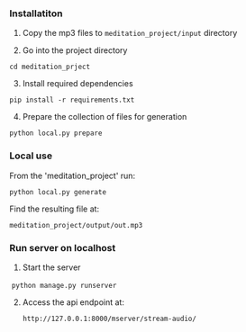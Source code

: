 ### Installatiton

1. Copy the mp3 files to `meditation_project/input` directory

2. Go into the project directory

`cd meditation_prject`

3. Install required dependencies

`pip install -r requirements.txt`

4. Prepare the collection of files for generation

`python local.py prepare`



### Local use

From the 'meditation_project' run:

`python local.py generate`

Find the resulting file at: 

`meditation_project/output/out.mp3`



### Run server on localhost

1. Start the server 

​		`python manage.py runserver`

2. Access the api endpoint at:

   `http://127.0.0.1:8000/mserver/stream-audio/`

